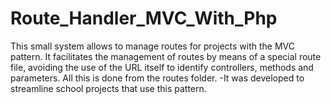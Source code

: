 # Route_Handler_MVC_With_Php
This small system allows to manage routes for projects with the MVC pattern. It facilitates the management of routes by means of a special route file, avoiding the use of the URL itself to identify controllers, methods and parameters. All this is done from the routes folder.  -It was developed to streamline school projects that use this pattern.
